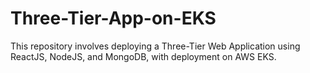 # Three-Tier-App-on-EKS
This repository involves deploying a Three-Tier Web Application using ReactJS, NodeJS, and MongoDB, with deployment on AWS EKS. 
